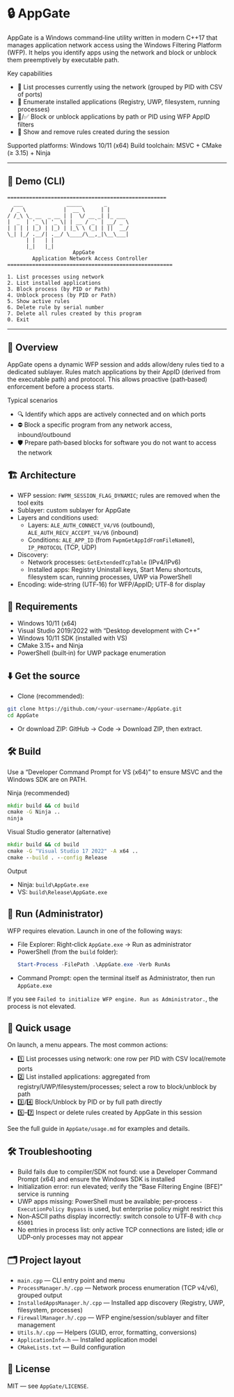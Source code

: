 ﻿# 🔒 AppGate

AppGate is a Windows command‑line utility written in modern C++17 that manages application network access using the Windows Filtering Platform (WFP). It helps you identify apps using the network and block or unblock them preemptively by executable path.

Key capabilities
- 📡 List processes currently using the network (grouped by PID with CSV of ports)
- 🧭 Enumerate installed applications (Registry, UWP, filesystem, running processes)
- 🚫/✅ Block or unblock applications by path or PID using WFP AppID filters
- 🧰 Show and remove rules created during the session

Supported platforms: Windows 10/11 (x64)
Build toolchain: MSVC + CMake (≥ 3.15) + Ninja

---

## 📸 Demo (CLI)
```
===================================================
  ___              _____       _       
 / _ \            |  __ \     | |      
/ /_\ \_ __  _ __ | |  \/ __ _| |_ ___ 
|  _  | '_ \| '_ \| | __ / _` | __/ _ \
| | | | |_) | |_) | |_\ \ (_| | ||  __/
\_| |_/ .__/| .__/ \____/\__,_|\__\___|
      | |   | |                        
      |_|   |_|                        
                     AppGate
        Application Network Access Controller
=====================================================

1. List processes using network
2. List installed applications
3. Block process (by PID or Path)
4. Unblock process (by PID or Path)
5. Show active rules
6. Delete rule by serial number
7. Delete all rules created by this program
0. Exit
```

---

## 🧠 Overview
AppGate opens a dynamic WFP session and adds allow/deny rules tied to a dedicated sublayer. Rules match applications by their AppID (derived from the executable path) and protocol. This allows proactive (path‑based) enforcement before a process starts.

Typical scenarios
- 🔍 Identify which apps are actively connected and on which ports
- ⛔ Block a specific program from any network access, inbound/outbound
- 🛡️ Prepare path‑based blocks for software you do not want to access the network

## 🏗️ Architecture
- WFP session: `FWPM_SESSION_FLAG_DYNAMIC`; rules are removed when the tool exits
- Sublayer: custom sublayer for AppGate
- Layers and conditions used:
  - Layers: `ALE_AUTH_CONNECT_V4/V6` (outbound), `ALE_AUTH_RECV_ACCEPT_V4/V6` (inbound)
  - Conditions: `ALE_APP_ID` (from `FwpmGetAppIdFromFileName0`), `IP_PROTOCOL` (TCP, UDP)
- Discovery:
  - Network processes: `GetExtendedTcpTable` (IPv4/IPv6)
  - Installed apps: Registry Uninstall keys, Start Menu shortcuts, filesystem scan, running processes, UWP via PowerShell
- Encoding: wide‑string (UTF‑16) for WFP/AppID; UTF‑8 for display

## 🧰 Requirements
- Windows 10/11 (x64)
- Visual Studio 2019/2022 with “Desktop development with C++”
- Windows 10/11 SDK (installed with VS)
- CMake 3.15+ and Ninja
- PowerShell (built‑in) for UWP package enumeration

## ⬇️ Get the source
- Clone (recommended):
```bash
git clone https://github.com/<your-username>/AppGate.git
cd AppGate
```
- Or download ZIP: GitHub → Code → Download ZIP, then extract.

## 🛠️ Build
Use a “Developer Command Prompt for VS (x64)” to ensure MSVC and the Windows SDK are on PATH.

Ninja (recommended)
```bat
mkdir build && cd build
cmake -G Ninja ..
ninja
```
Visual Studio generator (alternative)
```bat
mkdir build && cd build
cmake -G "Visual Studio 17 2022" -A x64 ..
cmake --build . --config Release
```
Output
- Ninja: `build\AppGate.exe`
- VS: `build\Release\AppGate.exe`

## 🔐 Run (Administrator)
WFP requires elevation. Launch in one of the following ways:
- File Explorer: Right‑click `AppGate.exe` → Run as administrator
- PowerShell (from the `build` folder):
  ```powershell
  Start-Process -FilePath .\AppGate.exe -Verb RunAs
  ```
- Command Prompt: open the terminal itself as Administrator, then run `AppGate.exe`

If you see `Failed to initialize WFP engine. Run as Administrator.`, the process is not elevated.

## 🚀 Quick usage
On launch, a menu appears. The most common actions:
- 1️⃣ List processes using network: one row per PID with CSV local/remote ports
- 2️⃣ List installed applications: aggregated from registry/UWP/filesystem/processes; select a row to block/unblock by path
- 3️⃣/4️⃣ Block/Unblock by PID or by full path directly
- 5️⃣–7️⃣ Inspect or delete rules created by AppGate in this session

See the full guide in `AppGate/usage.md` for examples and details.

## 🛠 Troubleshooting
- Build fails due to compiler/SDK not found: use a Developer Command Prompt (x64) and ensure the Windows SDK is installed
- Initialization error: run elevated; verify the “Base Filtering Engine (BFE)” service is running
- UWP apps missing: PowerShell must be available; per‑process `-ExecutionPolicy Bypass` is used, but enterprise policy might restrict this
- Non‑ASCII paths display incorrectly: switch console to UTF‑8 with `chcp 65001`
- No entries in process list: only active TCP connections are listed; idle or UDP‑only processes may not appear

## 🗂️ Project layout
- `main.cpp` — CLI entry point and menu
- `ProcessManager.h/.cpp` — Network process enumeration (TCP v4/v6), grouped output
- `InstalledAppsManager.h/.cpp` — Installed app discovery (Registry, UWP, filesystem, processes)
- `FirewallManager.h/.cpp` — WFP engine/session/sublayer and filter management
- `Utils.h/.cpp` — Helpers (GUID, error, formatting, conversions)
- `ApplicationInfo.h` — Installed application model
- `CMakeLists.txt` — Build configuration

## 📄 License
MIT — see `AppGate/LICENSE`.
